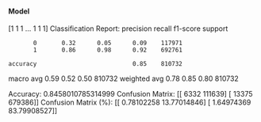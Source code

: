 #### Model
[1 1 1 ... 1 1 1]
Classification Report:
              precision    recall  f1-score   support

           0       0.32      0.05      0.09    117971
           1       0.86      0.98      0.92    692761

    accuracy                           0.85    810732
   macro avg       0.59      0.52      0.50    810732
weighted avg       0.78      0.85      0.80    810732

Accuracy: 0.8458010785314999
Confusion Matrix:
[[  6332 111639]
 [ 13375 679386]]
Confusion Matrix (%):
[[ 0.78102258 13.77014846]
 [ 1.64974369 83.79908527]]

